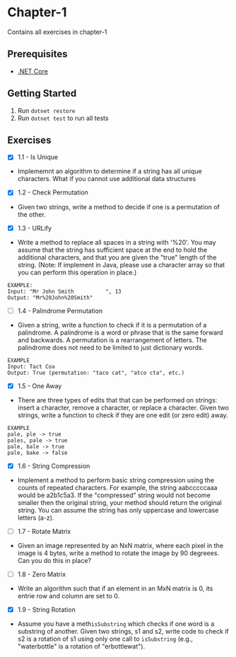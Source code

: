 # Chapter-1
Contains all exercises in chapter-1

## Prerequisites
- [.NET Core](https://www.microsoft.com/net/download)

## Getting Started
1. Run `dotnet restore`
2. Run `dotnet test` to run all tests

## Exercises
- [x] 1.1 - Is Unique 
 - Implememnt an algorithm to determine if a string has all unique characters. What if you cannot use additional data structures
- [x] 1.2 - Check Permutation
 - Given two strings, write a method to decide if one is a permutation of the other.
- [x] 1.3 - URLify
 - Write a method to replace all spaces in a string with '%20'. You may assume that the string has sufficient space at the end to hold the additional characters, and that you are given the "true" length of the string. (Note: If implement in Java, please use a character array so that you can perform this operation in place.)

```
EXAMPLE:
Input: "Mr John Smith          ", 13
Output: "Mr%20John%20Smith"
```
- [ ] 1.4 - Palindrome Permutation
 - Given a string, write a function to check if it is a permutation of a palindrome. A palindrome is a word or phrase that is the same forward and backwards. A permutation is a rearrangement of letters. The palindrome does not need to be limited to just dictionary words.
```
EXAMPLE
Input: Tact Coa
Output: True (permutation: "taco cat", "atco cta", etc.)
```
- [x] 1.5 - One Away
 - There are three types of edits that that can be performed on strings: insert a character, remove a character, or replace a character. Given two strings, write a function to check if they are one edit (or zero edit) away.
```
EXAMPLE
pale, ple -> true
pales, pale -> true
pale, bale -> true
pale, bake -> false
```
- [x] 1.6 - String Compression
 - Implement a method to perform basic string compression using the counts of repeated characters. For example, the string aabcccccaaa would be a2b1c5a3. If the "compressed" string would not become smaller then the original string, your method should return the original string. You can assume the string has only uppercase and lowercase letters (a-z).
- [ ] 1.7 - Rotate Matrix
 - Given an image represented by an NxN matrix, where each pixel in the image is 4 bytes, write a method to rotate the image by 90 degreees. Can you do this in place?
- [ ] 1.8 - Zero Matrix
 - Write an algorithm such that if an element in an MxN matrix is 0, its entrie row and column are set to 0.
- [x] 1.9 - String Rotation
 - Assume you have a meth`isSubstring` which checks if one word is a substring of another. Given two strings, s1 and s2, write code to check if s2 is a rotation of s1 using only one call to `isSubstring` (e.g., "waterbottle" is a rotation of "erbottlewat").
